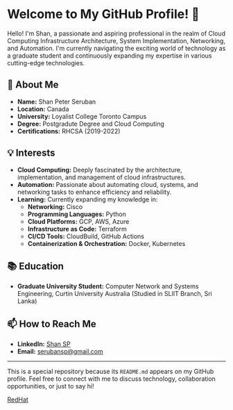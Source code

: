 # Welcome to My GitHub Profile! 👋

Hello! I'm Shan, a passionate and aspiring professional in the realm of Cloud Computing Infrastructure Architecture, System Implementation, Networking, and Automation. I'm currently navigating the exciting world of technology as a graduate student and continuously expanding my expertise in various cutting-edge technologies.

## 🌟 About Me

- **Name:** Shan Peter Seruban
- **Location:** Canada
- **University:** Loyalist College Toronto Campus
- **Degree:** Postgradute Degree and Cloud Computing
- **Certifications:** RHCSA (2019-2022)

## 💡 Interests

- **Cloud Computing:** Deeply fascinated by the architecture, implementation, and management of cloud infrastructures.
- **Automation:** Passionate about automating cloud, systems, and networking tasks to enhance efficiency and reliability.
- **Learning:** Currently expanding my knowledge in:
  - **Networking:** Cisco
  - **Programming Languages:** Python
  - **Cloud Platforms:** GCP, AWS, Azure
  - **Infrastructure as Code:** Terraform
  - **CI/CD Tools:** CloudBuild, GitHub Actions
  - **Containerization & Orchestration:** Docker, Kubernetes

## 📚 Education

- **Graduate University Student:** Computer Network and Systems Engineering, Curtin University Australia (Studied in SLIIT Branch, Sri Lanka)

## 📫 How to Reach Me

- **LinkedIn:** [Shan SP](https://www.linkedin.com/in/shan-sp/)
- **Email:** serubansp@gmail.com

---

This is a special repository because its `README.md` appears on my GitHub profile. Feel free to connect with me to discuss technology, collaboration opportunities, or just to say hi!

[RedHat](redhat.jpg)